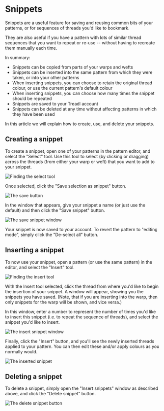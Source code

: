 # Snippets

Snippets are a useful feature for saving and reusing common bits of your patterns, or for sequences of threads you'd like to bookmark.

They are also useful if you have a pattern with lots of similar thread sequences that you want to repeat or re-use -- without having to recreate them manually each time.

In summary:

* Snippets can be copied from parts of your warps and wefts
* Snippets can be inserted into the same pattern from which they were taken, or into your other patterns
* When inserting snippets, you can choose to retain the original thread colour, or use the current pattern's default colour
* When inserting snippets, you can choose how many times the snippet should be repeated
* Snippets are saved to your Treadl account
* Snippets can be deleted at any time without affecting patterns in which they have been used

In this article we will explain how to create, use, and delete your snippets.

## Creating a snippet

To create a snippet, open one of your patterns in the pattern editor, and select the "Select" tool. Use this tool to select (by clicking or dragging) across the threads (from either your warp or weft) that you want to add to your snippet.

![Finding the select tool](/images/docs/snippets1.png)

Once selected, click the "Save selection as snippet" button.

![The save button](/images/docs/snippets2.png)

In the window that appears, give your snippet a name (or just use the default) and then click the "Save snippet" button.

![The save snippet window](/images/docs/snippets3.png)

Your snippet is now saved to your account. To revert the pattern to "editing mode", simply click the "De-select all" button.

## Inserting a snippet

To now use your snippet, open a pattern (or use the same pattern) in the editor, and select the "Insert" tool.

![Finding the insert tool](/images/docs/snippets4.png)

With the Insert tool selected, click the thread from where you'd like to begin the insertion of your snippet. A window will appear, showing you the snippets you have saved. (Note, that if you are inserting into the warp, then only snippets for the warp will be shown, and vice versa.)

In this window, enter a number to represent the number of times you'd like to insert this snippet (i.e. to repeat the sequence of threads), and select the snippet you'd like to insert.

![The insert snippet window](/images/docs/snippets5.png)

Finally, click the "Insert" button, and you'll see the newly inserted threads applied to your pattern. You can then edit these and/or apply colours as you normally would.

![The inserted snippet](/images/docs/snippets6.png)

## Deleting a snippet

To delete a snippet, simply open the "Insert snippets" window as described above, and click the "Delete snippet" button.

![The delete snippet button](/images/docs/snippets7.png)
